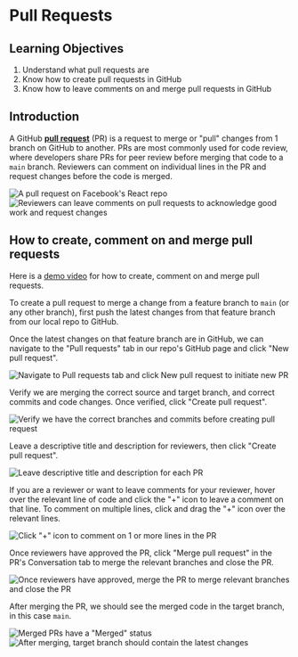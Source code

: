 # Pull Requests

## Learning Objectives

1. Understand what pull requests are
2. Know how to create pull requests in GitHub
3. Know how to leave comments on and merge pull requests in GitHub

## Introduction

A GitHub [**pull request**](https://docs.github.com/en/free-pro-team@latest/github/collaborating-with-issues-and-pull-requests/about-pull-requests) (PR) is a request to merge or "pull" changes from 1 branch on GitHub to another. PRs are most commonly used for code review, where developers share PRs for peer review before merging that code to a `main` branch. Reviewers can comment on individual lines in the PR and request changes before the code is merged. 

![A pull request on Facebook's React repo](<./assets/0.3.1 - Pull Requests - 2 - Sample PR.png>) ![Reviewers can leave comments on pull requests to acknowledge good work and request changes](<./assets/0.3.1 - Pull Requests - 2 - Sample PR Comment.png>)

## How to create, comment on and merge pull requests

Here is a [demo video]("https://youtu.be/-m5ShISXdg8") for how to create, comment on and merge pull requests.

To create a pull request to merge a change from a feature branch to `main` (or any other branch), first push the latest changes from that feature branch from our local repo to GitHub.

Once the latest changes on that feature branch are in GitHub, we can navigate to the "Pull requests" tab in our repo's GitHub page and click "New pull request".

![Navigate to Pull requests tab and click New pull request to initiate new PR](<./assets/0.3.1 - Pull Requests - 1 - New PR.png>)

Verify we are merging the correct source and target branch, and correct commits and code changes. Once verified, click "Create pull request".

![Verify we have the correct branches and commits before creating pull request](<./assets/0.3.1 - Pull Requests - 1 - New PR 2.png>)

Leave a descriptive title and description for reviewers, then click "Create pull request".

![Leave descriptive title and description for each PR](<./assets/0.3.1 - Pull Requests - 1 - New PR 3.png>)

If you are a reviewer or want to leave comments for your reviewer, hover over the relevant line of code and click the "+" icon to leave a comment on that line. To comment on multiple lines, click and drag the "+" icon over the relevant lines.

![Click "+" icon to comment on 1 or more lines in the PR](<./assets/0.3.1 - Pull Requests - 1 - New PR 4.png>)

Once reviewers have approved the PR, click "Merge pull request" in the PR's Conversation tab to merge the relevant branches and close the PR.

![Once reviewers have approved, merge the PR to merge relevant branches and close the PR](<./assets/0.3.1 - Pull Requests - 1 - New PR 5.png>)

After merging the PR, we should see the merged code in the target branch, in this case `main`.

![Merged PRs have a "Merged" status](<./assets/0.3.1 - Pull Requests - 1 - New PR 6.png>) ![After merging, target branch should contain the latest changes](<./assets/0.3.1 - Pull Requests - 1 - New PR 7.png>)
